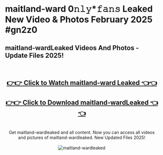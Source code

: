 # maitland-ward 0𝚗𝚕𝚢*𝚏𝚊𝚗𝚜 Leaked New Video & Photos February 2025 #gn2z0

<h2>maitland-wardLeaked Videos And Photos - Update Files 2025!</h2>
<br>
<div align="center">
<h2><a href="https://mediaupload.pro?title=maitland-ward&ref=11F" rel="nofollow">👉👉 Click to Watch maitland-ward Leaked 👈👈</a></h2>
<h2><a href="https://mediaupload.pro?title=maitland-ward&ref=11F" rel="nofollow">👉👉 Click to Download maitland-wardLeaked 👈👈</a></h2>
<br>
Get maitland-wardleaked and all content. Now you can access all videos and pictures of maitland-wardleaked. New Updated Files 2025!
<br>
<br>
<a href="https://mediaupload.pro?title=maitland-ward&ref=11F" rel="nofollow" data-target="animated-image.originalLink"><img src="https://i.ibb.co/Gkj2r4b/banner.png" alt="maitland-wardleaked" style="max-width: 100%; display: inline-block;" data-target="animated-image.originalImage"></a>
</div>
<br>

